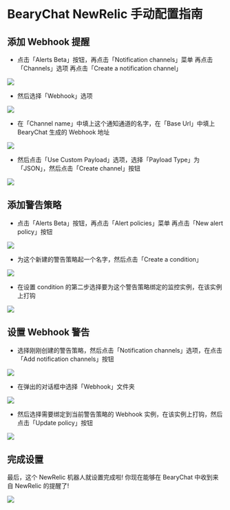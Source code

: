 # BearyChat NewRelic 手动配置指南

## 添加 Webhook 提醒

* 点击「Alerts Beta」按钮，再点击「Notification channels」菜单 再点击「Channels」选项 再点击「Create a notification channel」

![](/images/tutorial/newrelic_webhook_step0.png)

* 然后选择「Webhook」选项

![](/images/tutorial/newrelic_webhook_step1.png)

* 在「Channel name」中填上这个通知通道的名字，在「Base Url」中填上 BearyChat 生成的 Webhook 地址

![](/images/tutorial/newrelic_webhook_step2.png)

* 然后点击「Use Custom Payload」选项，选择「Payload Type」为「JSON」，然后点击「Create channel」按钮

![](/images/tutorial/newrelic_webhook_step3.png)

## 添加警告策略

* 点击「Alerts Beta」按钮，再点击「Alert policies」菜单 再点击「New alert policy」按钮

![](/images/tutorial/newrelic_alertpolicy_step0.png)

* 为这个新建的警告策略起一个名字，然后点击「Create a condition」

![](/images/tutorial/newrelic_alertpolicy_step1.png)

* 在设置 condition 的第二步选择要为这个警告策略绑定的监控实例，在该实例上打钩

![](/images/tutorial/newrelic_alertpolicy_step2.png)

## 设置 Webhook 警告

* 选择刚刚创建的警告策略，然后点击「Notification channels」选项，在点击「Add notification channels」按钮

![](/images/tutorial/newrelic_alertpolicy_notificationchannel_step0.png)

* 在弹出的对话框中选择「Webhook」文件夹

![](/images/tutorial/newrelic_alertpolicy_notificationchannel_step1.png)

* 然后选择需要绑定到当前警告策略的 Webhook 实例，在该实例上打钩，然后点击「Update policy」按钮

![](/images/tutorial/newrelic_alertpolicy_notificationchannel_step2.png)

## 完成设置

最后，这个 NewRelic 机器人就设置完成啦! 你现在能够在 BearyChat 中收到来自 NewRelic 的提醒了!

![](/images/tutorial/newrelic_notify_sample.png)
